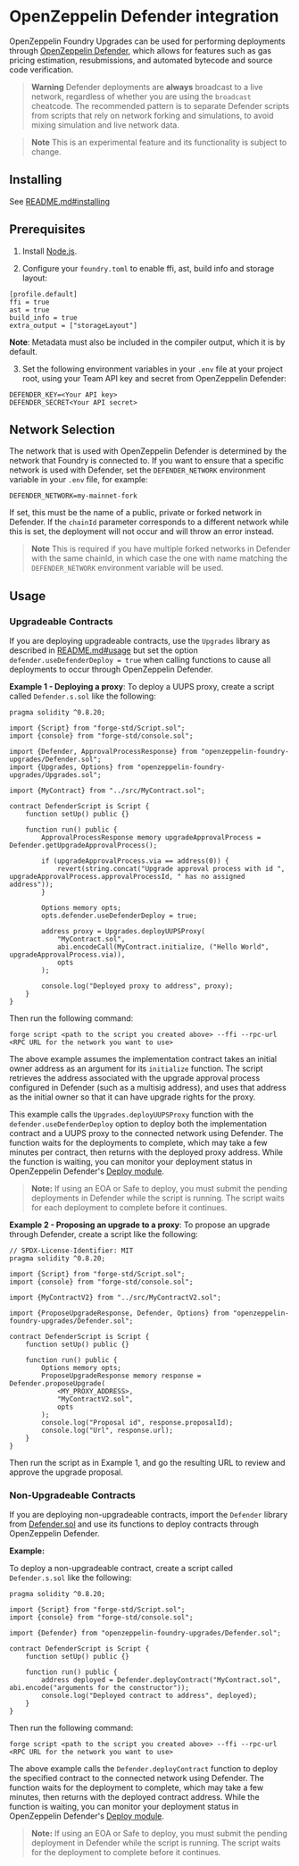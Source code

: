 # OpenZeppelin Defender integration

OpenZeppelin Foundry Upgrades can be used for performing deployments through [OpenZeppelin Defender](https://docs.openzeppelin.com/defender/v2/), which allows for features such as gas pricing estimation, resubmissions, and automated bytecode and source code verification.

> **Warning**
> Defender deployments are **always** broadcast to a live network, regardless of whether you are using the `broadcast` cheatcode.
> The recommended pattern is to separate Defender scripts from scripts that rely on network forking and simulations, to avoid mixing simulation and live network data.

> **Note**
> This is an experimental feature and its functionality is subject to change.

## Installing

See [README.md#installing](README.md#installing)

## Prerequisites
1. Install [Node.js](https://nodejs.org/).  

2. Configure your `foundry.toml` to enable ffi, ast, build info and storage layout:
```
[profile.default]
ffi = true
ast = true
build_info = true
extra_output = ["storageLayout"]
```
**Note**: Metadata must also be included in the compiler output, which it is by default.  

3. Set the following environment variables in your `.env` file at your project root, using your Team API key and secret from OpenZeppelin Defender:
```
DEFENDER_KEY=<Your API key>
DEFENDER_SECRET<Your API secret>
```

## Network Selection

The network that is used with OpenZeppelin Defender is determined by the network that Foundry is connected to.
If you want to ensure that a specific network is used with Defender, set the `DEFENDER_NETWORK` environment variable in your `.env` file, for example:
```
DEFENDER_NETWORK=my-mainnet-fork
```
If set, this must be the name of a public, private or forked network in Defender. If the `chainId` parameter corresponds to a different network while this is set, the deployment will not occur and will throw an error instead.

> **Note**
> This is required if you have multiple forked networks in Defender with the same chainId, in which case the one with name matching the `DEFENDER_NETWORK` environment variable will be used.

## Usage

### Upgradeable Contracts

If you are deploying upgradeable contracts, use the `Upgrades` library as described in [README.md#usage](README.md#usage) but set the option `defender.useDefenderDeploy = true` when calling functions to cause all deployments to occur through OpenZeppelin Defender.

**Example 1 - Deploying a proxy**:
To deploy a UUPS proxy, create a script called `Defender.s.sol` like the following:
```solidity
pragma solidity ^0.8.20;

import {Script} from "forge-std/Script.sol";
import {console} from "forge-std/console.sol";

import {Defender, ApprovalProcessResponse} from "openzeppelin-foundry-upgrades/Defender.sol";
import {Upgrades, Options} from "openzeppelin-foundry-upgrades/Upgrades.sol";

import {MyContract} from "../src/MyContract.sol";

contract DefenderScript is Script {
    function setUp() public {}

    function run() public {
        ApprovalProcessResponse memory upgradeApprovalProcess = Defender.getUpgradeApprovalProcess();

        if (upgradeApprovalProcess.via == address(0)) {
            revert(string.concat("Upgrade approval process with id ", upgradeApprovalProcess.approvalProcessId, " has no assigned address"));
        }

        Options memory opts;
        opts.defender.useDefenderDeploy = true;

        address proxy = Upgrades.deployUUPSProxy(
            "MyContract.sol",
            abi.encodeCall(MyContract.initialize, ("Hello World", upgradeApprovalProcess.via)),
            opts
        );

        console.log("Deployed proxy to address", proxy);
    }
}
```

Then run the following command:
```console
forge script <path to the script you created above> --ffi --rpc-url <RPC URL for the network you want to use>
```

The above example assumes the implementation contract takes an initial owner address as an argument for its `initialize` function. The script retrieves the address associated with the upgrade approval process configured in Defender (such as a multisig address), and uses that address as the initial owner so that it can have upgrade rights for the proxy.

This example calls the `Upgrades.deployUUPSProxy` function with the `defender.useDefenderDeploy` option to deploy both the implementation contract and a UUPS proxy to the connected network using Defender. The function waits for the deployments to complete, which may take a few minutes per contract, then returns with the deployed proxy address. While the function is waiting, you can monitor your deployment status in OpenZeppelin Defender's [Deploy module](https://defender.openzeppelin.com/v2/#/deploy).

> **Note:**
> If using an EOA or Safe to deploy, you must submit the pending deployments in Defender while the script is running. The script waits for each deployment to complete before it continues.

**Example 2 - Proposing an upgrade to a proxy**:
To propose an upgrade through Defender, create a script like the following:
```solidity
// SPDX-License-Identifier: MIT
pragma solidity ^0.8.20;

import {Script} from "forge-std/Script.sol";
import {console} from "forge-std/console.sol";

import {MyContractV2} from "../src/MyContractV2.sol";

import {ProposeUpgradeResponse, Defender, Options} from "openzeppelin-foundry-upgrades/Defender.sol";

contract DefenderScript is Script {
    function setUp() public {}

    function run() public {
        Options memory opts;
        ProposeUpgradeResponse memory response = Defender.proposeUpgrade(
            <MY_PROXY_ADDRESS>,
            "MyContractV2.sol",
            opts
        );
        console.log("Proposal id", response.proposalId);
        console.log("Url", response.url);
    }
}
```
Then run the script as in Example 1, and go the resulting URL to review and approve the upgrade proposal.

### Non-Upgradeable Contracts

If you are deploying non-upgradeable contracts, import the `Defender` library from [Defender.sol](src/Defender.sol) and use its functions to deploy contracts through OpenZeppelin Defender.

**Example:**

To deploy a non-upgradeable contract, create a script called `Defender.s.sol` like the following:
```solidity
pragma solidity ^0.8.20;

import {Script} from "forge-std/Script.sol";
import {console} from "forge-std/console.sol";

import {Defender} from "openzeppelin-foundry-upgrades/Defender.sol";

contract DefenderScript is Script {
    function setUp() public {}

    function run() public {
        address deployed = Defender.deployContract("MyContract.sol", abi.encode("arguments for the constructor"));
        console.log("Deployed contract to address", deployed);
    }
}
```

Then run the following command:
```console
forge script <path to the script you created above> --ffi --rpc-url <RPC URL for the network you want to use>
```

The above example calls the `Defender.deployContract` function to deploy the specified contract to the connected network using Defender. The function waits for the deployment to complete, which may take a few minutes, then returns with the deployed contract address. While the function is waiting, you can monitor your deployment status in OpenZeppelin Defender's [Deploy module](https://defender.openzeppelin.com/v2/#/deploy).

> **Note:**
> If using an EOA or Safe to deploy, you must submit the pending deployment in Defender while the script is running. The script waits for the deployment to complete before it continues.
